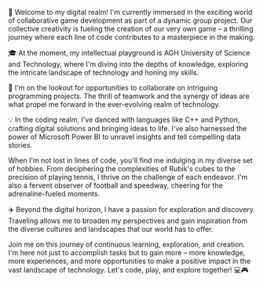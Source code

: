 🚀 Welcome to my digital realm! I'm currently immersed in the exciting world of collaborative game development as part of a dynamic group project. Our collective creativity is fueling the creation of our very own game – a thrilling journey where each line of code contributes to a masterpiece in the making.

🎓 At the moment, my intellectual playground is AGH University of Science and Technology, where I'm diving into the depths of knowledge, exploring the intricate landscape of technology and honing my skills.

🤝 I'm on the lookout for opportunities to collaborate on intriguing programming projects. The thrill of teamwork and the synergy of ideas are what propel me forward in the ever-evolving realm of technology.

💡 In the coding realm, I've danced with languages like C++ and Python, crafting digital solutions and bringing ideas to life. I've also harnessed the power of Microsoft Power BI to unravel insights and tell compelling data stories.

When I'm not lost in lines of code, you'll find me indulging in my diverse set of hobbies. From deciphering the complexities of Rubik's cubes to the precision of playing tennis, I thrive on the challenge of each endeavor. I'm also a fervent observer of football and speedway, cheering for the adrenaline-fueled moments.

✈️ Beyond the digital horizon, I have a passion for exploration and discovery. Traveling allows me to broaden my perspectives and gain inspiration from the diverse cultures and landscapes that our world has to offer.

Join me on this journey of continuous learning, exploration, and creation. I'm here not just to accomplish tasks but to gain more – more knowledge, more experiences, and more opportunities to make a positive impact in the vast landscape of technology. Let's code, play, and explore together! 💻🎮

